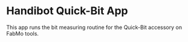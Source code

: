 # Handibot Quick-Bit App
This app runs the bit measuring routine for the Quick-Bit accessory on FabMo tools. 

